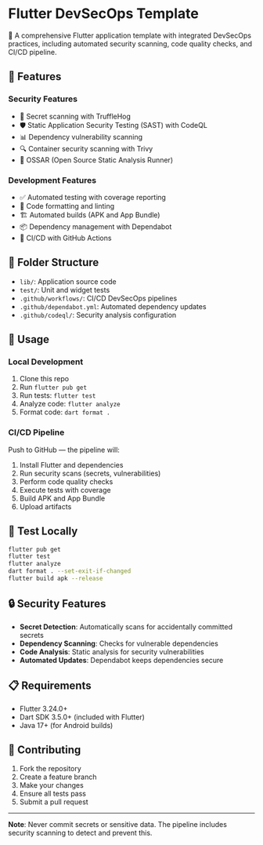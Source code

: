 # Flutter DevSecOps Template

🔐 A comprehensive Flutter application template with integrated DevSecOps practices, including automated security scanning, code quality checks, and CI/CD pipeline.

## 🔧 Features

### Security Features
- 🔐 Secret scanning with TruffleHog
- 🛡️ Static Application Security Testing (SAST) with CodeQL
- 📊 Dependency vulnerability scanning
- 🔍 Container security scanning with Trivy
- 🚨 OSSAR (Open Source Static Analysis Runner)

### Development Features
- ✅ Automated testing with coverage reporting
- 📝 Code formatting and linting
- 🏗️ Automated builds (APK and App Bundle)
- 📦 Dependency management with Dependabot
- 🚀 CI/CD with GitHub Actions

## 📁 Folder Structure
- `lib/`: Application source code
- `test/`: Unit and widget tests
- `.github/workflows/`: CI/CD DevSecOps pipelines
- `.github/dependabot.yml`: Automated dependency updates
- `.github/codeql/`: Security analysis configuration

## 🚀 Usage

### Local Development
1. Clone this repo
2. Run `flutter pub get`
3. Run tests: `flutter test`
4. Analyze code: `flutter analyze`
5. Format code: `dart format .`

### CI/CD Pipeline
Push to GitHub — the pipeline will:
1. Install Flutter and dependencies
2. Run security scans (secrets, vulnerabilities)
3. Perform code quality checks
4. Execute tests with coverage
5. Build APK and App Bundle
6. Upload artifacts

## 🧪 Test Locally
```bash
flutter pub get
flutter test
flutter analyze
dart format . --set-exit-if-changed
flutter build apk --release
```

## 🔒 Security Features
- **Secret Detection**: Automatically scans for accidentally committed secrets
- **Dependency Scanning**: Checks for vulnerable dependencies
- **Code Analysis**: Static analysis for security vulnerabilities
- **Automated Updates**: Dependabot keeps dependencies secure

## 📋 Requirements
- Flutter 3.24.0+
- Dart SDK 3.5.0+ (included with Flutter)
- Java 17+ (for Android builds)

## 🤝 Contributing
1. Fork the repository
2. Create a feature branch
3. Make your changes
4. Ensure all tests pass
5. Submit a pull request

---
**Note**: Never commit secrets or sensitive data. The pipeline includes security scanning to detect and prevent this.
